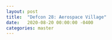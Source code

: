 ```yaml
---
layout: post
title:  "Defcon 28: Aerospace Village"
date:   2020-08-20 00:00:00 -0400
categories: master
---
```


